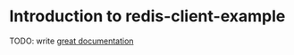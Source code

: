 # Introduction to redis-client-example

TODO: write [great documentation](http://jacobian.org/writing/what-to-write/)
